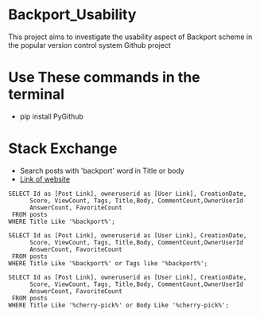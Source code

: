 # Backport_Usability
This project aims to investigate the usability aspect of Backport scheme in the popular version control system Github project

# Use These commands in the terminal
- pip install PyGithub

# Stack Exchange
 - Search posts with 'backport' word in Title or body
 - [Link of website](https://data.stackexchange.com/stackoverflow/query/new)

 ```
SELECT Id as [Post Link], owneruserid as [User Link], CreationDate,
       Score, ViewCount, Tags, Title,Body, CommentCount,OwnerUserId
       AnswerCount, FavoriteCount
  FROM posts
 WHERE Title Like '%backport%';
```

 ```
SELECT Id as [Post Link], owneruserid as [User Link], CreationDate,
       Score, ViewCount, Tags, Title,Body, CommentCount,OwnerUserId
       AnswerCount, FavoriteCount
  FROM posts
 WHERE Title Like '%backport%' or Tags like '%backport%';
 ```

 ```
SELECT Id as [Post Link], owneruserid as [User Link], CreationDate,
       Score, ViewCount, Tags, Title,Body, CommentCount,OwnerUserId
       AnswerCount, FavoriteCount
  FROM posts
 WHERE Title Like '%cherry-pick%' or Body Like '%cherry-pick%';

 ```